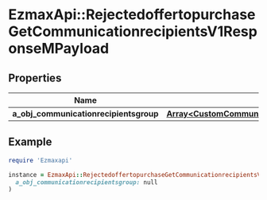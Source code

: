 # EzmaxApi::RejectedoffertopurchaseGetCommunicationrecipientsV1ResponseMPayload

## Properties

| Name | Type | Description | Notes |
| ---- | ---- | ----------- | ----- |
| **a_obj_communicationrecipientsgroup** | [**Array&lt;CustomCommunicationrecipientsgroupResponse&gt;**](CustomCommunicationrecipientsgroupResponse.md) |  |  |

## Example

```ruby
require 'Ezmaxapi'

instance = EzmaxApi::RejectedoffertopurchaseGetCommunicationrecipientsV1ResponseMPayload.new(
  a_obj_communicationrecipientsgroup: null
)
```

